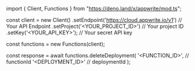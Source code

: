 import { Client, Functions } from "https://deno.land/x/appwrite/mod.ts";

const client = new Client()
    .setEndpoint('https://cloud.appwrite.io/v1') // Your API Endpoint
    .setProject('&lt;YOUR_PROJECT_ID&gt;') // Your project ID
    .setKey('&lt;YOUR_API_KEY&gt;'); // Your secret API key

const functions = new Functions(client);

const response = await functions.deleteDeployment(
    '<FUNCTION_ID>', // functionId
    '<DEPLOYMENT_ID>' // deploymentId
);
